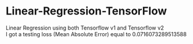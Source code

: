 # Linear-Regression-TensorFlow
Linear Regression using both Tensorflow v1 and Tensorflow v2 <br>
I got a testing loss (Mean Absolute Error) equal to 0.0716073289513588

